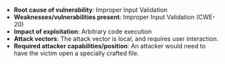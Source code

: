 - **Root cause of vulnerability**: Improper Input Validation
- **Weaknesses/vulnerabilities present**: Improper Input Validation (CWE-20)
- **Impact of exploitation**: Arbitrary code execution
- **Attack vectors**: The attack vector is local, and requires user interaction.
- **Required attacker capabilities/position**: An attacker would need to have the victim open a specially crafted file.